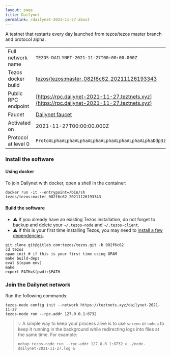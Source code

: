 ```yaml
---
layout: page
title: Dailynet
permalink: /dailynet-2021-11-27-about
---
```


A testnet that restarts every day launched from tezos/tezos master branch and protocol alpha.

| | |
|-------|---------------------|
| Full network name | `TEZOS-DAILYNET-2021-11-27T00:00:00.000Z` |
| Tezos docker build | [tezos/tezos:master_082f6c62_20211126193343](https://hub.docker.com/r/tezos/tezos/tags?page=1&ordering=last_updated&name=master_082f6c62_20211126193343) |
| Public RPC endpoint | [https://rpc.dailynet-2021-11-27.teztnets.xyz](https://rpc.dailynet-2021-11-27.teztnets.xyz) |
| Faucet | [Dailynet faucet](https://teztnets.xyz/dailynet-2021-11-27-faucet) |
| Activated on | 2021-11-27T00:00:00.000Z |
| Protocol at level 0 |  `ProtoALphaALphaALphaALphaALphaALphaALphaALphaDdp3zK` |




### Install the software

#### Using docker

To join Dailynet with docker, open a shell in the container:

```
docker run -it --entrypoint=/bin/sh tezos/tezos:master_082f6c62_20211126193343
```

#### Build the software


- ⚠️  If you already have an existing Tezos installation, do not forget to backup and delete your `~/.tezos-node` and `~/.tezos-client`.
- ⚠️  If this is your first time installing Tezos, you may need to [install a few dependencies](https://tezos.gitlab.io/introduction/howtoget.html#setting-up-the-development-environment-from-scratch).

```
git clone git@gitlab.com:tezos/tezos.git -b 082f6c62
cd tezos
opam init # if this is your first time using OPAM
make build-deps
eval $(opam env)
make
export PATH=$(pwd):$PATH
```

### Join the Dailynet network

Run the following commands:

```
tezos-node config init --network https://teztnets.xyz/dailynet-2021-11-27
tezos-node run --rpc-addr 127.0.0.1:8732
```

> 💡 A simple way to keep your process alive is to use `screen` or `nohup` to keep it running in the background while redirecting logs into files at the same time. For example:
>
> ```bash=13
> nohup tezos-node run --rpc-addr 127.0.0.1:8732 > ./node-dailynet-2021-11-27.log &
> ```


